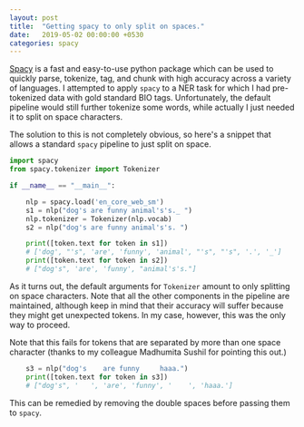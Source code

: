 ```yaml
---
layout: post
title:  "Getting spacy to only split on spaces."
date:   2019-05-02 00:00:00 +0530
categories: spacy
---
```

[Spacy](https://spacy.io) is a fast and easy-to-use python package which can be used to quickly parse, tokenize, tag, and chunk with high accuracy across a variety of languages.
I attempted to apply `spacy` to a NER task for which I had pre-tokenized data with gold standard BIO tags.
Unfortunately, the default pipeline would still further tokenize some words, while actually I just needed it to split on space characters.

The solution to this is not completely obvious, so here's a snippet that allows a standard `spacy` pipeline to just split on space.

```python
import spacy
from spacy.tokenizer import Tokenizer

if __name__ == "__main__":

    nlp = spacy.load('en_core_web_sm')
    s1 = nlp("dog's are funny animal's's._ ")
    nlp.tokenizer = Tokenizer(nlp.vocab)
    s2 = nlp("dog's are funny animal's's. ")

    print([token.text for token in s1])
    # ['dog', "'s", 'are', 'funny', 'animal', "'s", "'s", '.', '_']
    print([token.text for token in s2])
    # ["dog's", 'are', 'funny', "animal's's."]
```

As it turns out, the default arguments for `Tokenizer` amount to only splitting on space characters.
Note that all the other components in the pipeline are maintained, although keep in mind that their accuracy will suffer because they might get unexpected tokens.
In my case, however, this was the only way to proceed.

Note that this fails for tokens that are separated by more than one space character (thanks to my colleague Madhumita Sushil for pointing this out.)

```python
    s3 = nlp("dog's    are funny     haaa.")
    print([token.text for token in s3])
    # ["dog's", '   ', 'are', 'funny', '    ', 'haaa.']
```

This can be remedied by removing the double spaces before passing them to `spacy`.
